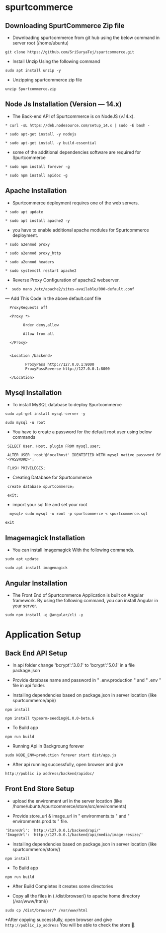 # spurtcommerce
## Downloading SpurtCommerce Zip file
* Downloading spurtcommerce from git hub using the below command in server root (/home/ubuntu)
```
git clone https://github.com/SriSuryaTej/spurtcommerce.git
```
* Install Unzip Using the following command
```
sudo apt install unzip -y
```
* Unzipping spurtcommerce zip file
```
unzip Spurtcommerce.zip
```
## Node Js Installation (Version — 14.x)
* The Back-end API of Spurtcommerce is on NodeJS (v.14.x). 
```
* curl -sL https://deb.nodesource.com/setup_14.x | sudo -E bash -
```
```
* sudo apt-get install -y nodejs
```
```
* sudo apt-get install -y build-essential
```
* some of the additional dependencies software are required for Spurtcommerce
```
* sudo npm install forever -g
```
```
* sudo npm install apidoc -g
```

## Apache Installation
* Spurtcommerce deployment requires one of the web servers.
```
* sudo apt update
```
```
* sudo apt install apache2 -y
```
* you have to enable additional apache modules for Spurtcommerce deployment.
```
* sudo a2enmod proxy
```
```
* sudo a2enmod proxy_http
```
```
* sudo a2enmod headers
```
```
* sudo systemctl restart apache2
```
* Reverse Proxy Configuration of apache2 webserver.
```
*  sudo nano /etc/apache2/sites-available/000-default.conf 
```
   — Add This Code in the above default.conf file
```
  ProxyRequests off

  <Proxy *>

        Order deny,allow

        Allow from all

  </Proxy>


  <Location /backend>

         ProxyPass http://127.0.0.1:8000
         ProxyPassReverse http://127.0.0.1:8000

  </Location>
  ```
  
## Mysql Installation
* To install MySQL database to deploy Spurtcommerce
```
sudo apt-get install mysql-server -y
```
```
sudo mysql -u root
```
* You have to create a password for the default root user using below commands
```
 SELECT User, Host, plugin FROM mysql.user;
```
```
 ALTER USER 'root'@'ocalhost' IDENTIFIED WITH mysql_native_password BY '<PASSWORD>';
```
```
 FLUSH PRIVILEGES;
```
* Creating Database for Spurtcommerce
```
 create database spurtcommerce;
```
```
 exit;
 ```
* import your sql file and set your root
```
  mysql> sudo mysql -u root -p spurtcommerce < spurtcommerce.sql  
```
```
exit
```

## Imagemagick Installation
* You can install Imagemagick With the following commands.
```
sudo apt update
```
```
sudo apt install imagemagick
```
## Angular Installation
* The Front End of Spurtcommerce Application is built on Angular framework. By using the following command, you can install Angular in your server.
```
sudo npm install -g @angular/cli -y
```
# Application Setup
## Back End API Setup
* In api folder change 'bcrypt':'3.0.1' to 'bcrypt':'5.0.1' in a file package.json

* Provide database name and password in " .env.production " and " .env " file in api folder.

* Installing dependencies based on package.json in server location (like spurtcommerce/api/)
```
npm install
```
```
npm install typeorm-seeding@1.0.0-beta.6
```
* To Build app 
```
npm run build
```
* Running Api in Backgroung forever
```
sudo NODE_ENV=production forever start dist/app.js
```
* After api running successfully, open browser and give 
```
http://public ip address/backend/apidoc/ 
```
 
## Front End Store Setup
* upload the environment url in the server location (like /home/ubuntu/spurtcommerce/store/src/environments)

* Provide store_url & image_url in " environments.ts " and " environments.prod.ts " file.
```
'StoreUrl': 'http://127.0.0.1/backend/api/'
'ImageUrl': 'http://127.0.0.1/backend/api/media/image-resize/'
```
* Installing dependencies based on package.json in server location (like spurtcommerce/store/)
```
npm install
```
* To Build app 
```
npm run build
```
* After  Build Completes it creates some directories

* Copy all the files in (./dist/browser/) to apache home directory (/var/www/html/)
```
sudo cp /dist/browser/* /var/www/html
```
*After copying successfully, open browser and give `http://public_ip_address` You will be able to check the store 🙂.

